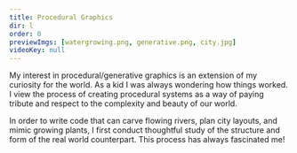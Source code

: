 ```yaml
---
title: Procedural Graphics
dir: l
order: 0
previewImgs: [watergrowing.png, generative.png, city.jpg]
videoKey: null
---
```

My interest in procedural/generative graphics is an extension of my curiosity for the world. As a kid I was always wondering how things worked. I view the process of creating procedural systems as a way of paying tribute and respect to the complexity and beauty of our world. 

In order to write code that can carve flowing rivers, plan city layouts, and mimic growing plants, I first conduct thoughtful study of the structure and form of the real world counterpart. This process has always fascinated me! 